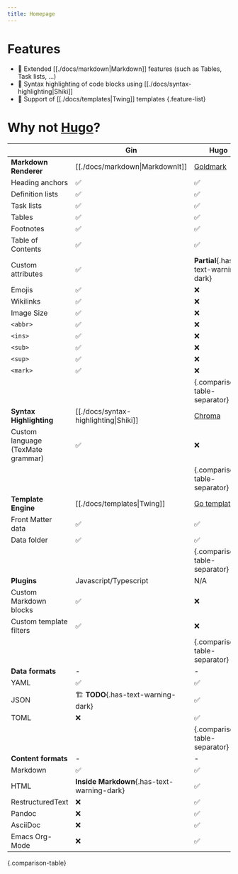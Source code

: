 ```yaml
---
title: Homepage
---
```


# Features

 - :memo: Extended [[./docs/markdown|Markdown]] features (such as Tables, Task lists, ...)
 - :art: Syntax highlighting of code blocks using [[./docs/syntax-highlighting|Shiki]]
 - :lipstick: Support of [[./docs/templates|Twing]] templates
{.feature-list}


# Why not [Hugo](https://gohugo.io)?


| | Gin | Hugo |
|---|---|---|
| **Markdown Renderer** | [[./docs/markdown\|MarkdownIt]] | [Goldmark](https://github.com/yuin/goldmark) |
| Heading anchors | :white_check_mark: | :white_check_mark: |
| Definition lists | :white_check_mark: | :white_check_mark: |
| Task lists | :white_check_mark: | :white_check_mark: |
| Tables | :white_check_mark: | :white_check_mark: |
| Footnotes | :white_check_mark: | :white_check_mark: |
| Table of Contents | :white_check_mark: | :white_check_mark: |
| Custom attributes | :white_check_mark: | **Partial**{.has-text-warning-dark} |
| Emojis | :white_check_mark: | :x: |
| Wikilinks | :white_check_mark: | :x: |
| Image Size | :white_check_mark: | :x: |
| `<abbr>` | :white_check_mark: | :x: |
| `<ins>` | :white_check_mark: | :x: |
| `<sub>` | :white_check_mark: | :x: |
| `<sup>` | :white_check_mark: | :x: |
| `<mark>` | :white_check_mark: | :x: |
| | | {.comparison-table-separator} |
| **Syntax Highlighting** | [[./docs/syntax-highlighting\|Shiki]] | [Chroma](https://github.com/alecthomas/chroma) |
| Custom language (TexMate grammar) | :white_check_mark: | :x: |
| | | {.comparison-table-separator} |
| **Template Engine** | [[./docs/templates\|Twing]] | [Go templates](https://gohugo.io/templates/introduction/) |
| Front Matter data | :white_check_mark: | :white_check_mark: |
| Data folder | :white_check_mark: | :white_check_mark: |
| | | {.comparison-table-separator} |
| **Plugins** | Javascript/Typescript | N/A |
| Custom Markdown blocks | :white_check_mark: | :x: |
| Custom template filters | :white_check_mark: | :x: |
| | | {.comparison-table-separator} |
| **Data formats** | - | - |
| YAML | :white_check_mark: | :white_check_mark: |
| JSON | :building_construction: **TODO**{.has-text-warning-dark} | :white_check_mark: |
| TOML | :x: | :white_check_mark: |
| | | {.comparison-table-separator} |
| **Content formats** | - | - |
| Markdown | :white_check_mark: | :white_check_mark: |
| HTML | **Inside Markdown**{.has-text-warning-dark} | :white_check_mark: |
| RestructuredText | :x: | :white_check_mark: |
| Pandoc | :x: | :white_check_mark: |
| AsciiDoc | :x: | :white_check_mark: |
| Emacs Org-Mode | :x: | :white_check_mark: |
{.comparison-table}
